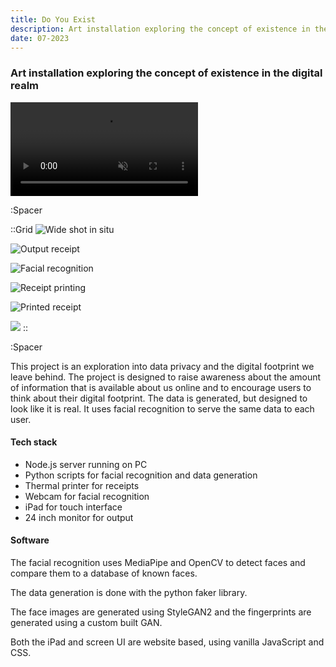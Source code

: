 ```yaml
---
title: Do You Exist
description: Art installation exploring the concept of existence in the digital realm.
date: 07-2023
---
```


### Art installation exploring the concept of existence in the digital realm

<video src="/videos/do-you-exist/000.mp4"  muted autoplay loop></video>

:Spacer

::Grid
![Wide shot in situ](/images/do-you-exist/001-min.png)

![Output receipt](/images/do-you-exist/002-min.png)

![Facial recognition](/images/do-you-exist/003-min.png)

![Receipt printing](/images/do-you-exist/005-min.png)

![Printed receipt](/images/do-you-exist/006-min.png)

![ ](/images/do-you-exist/007-min.png)
::

:Spacer

This project is an exploration into data privacy and the digital footprint we leave behind. The project is designed to raise awareness about the amount of information that is available about us online and to encourage users to think about their digital footprint. The data is generated, but designed to look like it is real. It uses facial recognition to serve the same data to each user.

#### Tech stack

- Node.js server running on PC
- Python scripts for facial recognition and data generation
- Thermal printer for receipts
- Webcam for facial recognition
- iPad for touch interface
- 24 inch monitor for output

#### Software

The facial recognition uses MediaPipe and OpenCV to detect faces and compare them to a database of known faces.

The data generation is done with the python faker library.

The face images are generated using StyleGAN2 and the fingerprints are generated using a custom built GAN.

Both the iPad and screen UI are website based, using vanilla JavaScript and CSS.
